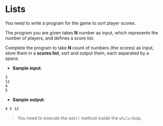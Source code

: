 # Lists

You need to write a program for the game to sort player scores.

The program you are given takes **N** number as input, which represents the number of players, and defines a score list.

Complete the program to take **N** count of numbers (the scores) as input, store them in a **scores list**, sort and output them, each separated by a space.

- **Sample input**:  
```
3
12
4
5
```

- **Sample output**:  
```
4 5 12
```

>You need to execute the `Add()` method inside the `while` loop.

